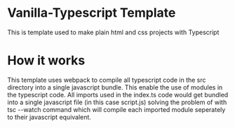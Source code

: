 # Vanilla-Typescript Template

This is template used to make plain html and css projects with Typescript


# How it works

This template uses webpack to compile all typescript code in the src directory into a single javascript bundle.
This enable the use of modules in the typescript code. All imports used in the index.ts code would get bundled into a single javascript file (in this case script.js) solving the problem of with tsc --watch command which will compile each imported module seperately to their javascript equivalent.

